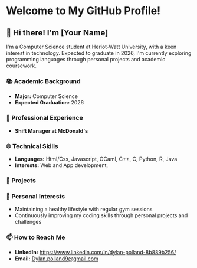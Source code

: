 
# Welcome to My GitHub Profile!

## 👋 Hi there! I'm [Your Name]

I'm a Computer Science student at Heriot-Watt University, with a keen interest in technology. Expected to graduate in 2026, I'm currently exploring programming languages through personal projects and academic coursework.

### 📚 Academic Background

- **Major:** Computer Science
- **Expected Graduation:** 2026

### 💼 Professional Experience

- **Shift Manager at McDonald's**

### 🌐 Technical Skills

- **Languages:** Html/Css, Javascript, OCaml, C++, C, Python, R, Java
- **Interests:** Web and App development, 

### 🚀 Projects


### 💪 Personal Interests

- Maintaining a healthy lifestyle with regular gym sessions
- Continuously improving my coding skills through personal projects and challenges

### 📫 How to Reach Me

- **LinkedIn:** https://www.linkedin.com/in/dylan-polland-8b889b256/
- **Email:** Dylan.polland9@gmail.com


